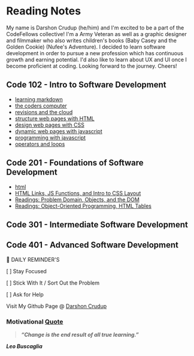 # Reading Notes

My name is Darshon Crudup (he/him) and I'm excited to be a part of the CodeFellows collective! I'm a Army Veteran as well as a graphic designer and filmmaker who also writes children's books (Baby Casey and the Golden Cookie) (Nufee's Adventure). I decided to learn software development in order to pursue a new profession which has continuous growth and earning potential.  I'd also like to learn about UX and UI once I become proficient at coding. Looking forward to the journey.  Cheers!

## Code 102 - Intro to Software Development
* [learning markdown](./102/read01.md)
* [the coders computer](./102/read02.md)
* [revisions and the cloud](./102/read03.md)
* [structure web pages with HTML](./102/read04.md)
* [design web pages with CSS](./102/read05.md)
* [dynamic web pages with javascript](./102/read06.md)
* [programming with javascript](./102/read07.md)
* [operators and loops](./102/read08.md)

## Code 201 - Foundations of Software Development
* [html](./201/class-01.md)
* [HTML Links, JS Functions, and Intro to CSS Layout](201/class-04.md)
* [Readings: Problem Domain, Objects, and the DOM](201/class-06.md)
* [Readings: Object-Oriented Programming, HTML Tables](201/class-07)

## Code 301 - Intermediate Software Development

## Code 401 - Advanced Software Development

 :loudspeaker: DAILY REMINDER'S

[ ] Stay Focused

[ ] Stick With It / Sort Out the Problem

[ ] Ask for Help

Visit My Github Page @ [Darshon Crudup](https://github.com/darshon-crudup)

### Motivational [Quote](Quote#)
> ***“Change is the end result of all true learning.”***

**_Leo Buscaglia_**
